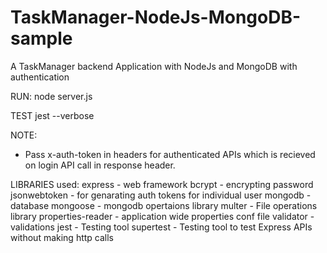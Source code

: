 # TaskManager-NodeJs-MongoDB-sample
A TaskManager backend Application with NodeJs and MongoDB with authentication


RUN:
node server.js

TEST
jest --verbose

NOTE:
- Pass x-auth-token in headers for authenticated APIs which is recieved on login API call in response header.

LIBRARIES used:
express - web framework
bcrypt - encrypting password
jsonwebtoken - for genarating auth tokens for individual user
mongodb - database
mongoose - mongodb opertaions library
multer - File operations library
properties-reader - application wide properties conf file
validator - validations
jest - Testing tool
supertest - Testing tool to test Express APIs without making http calls

